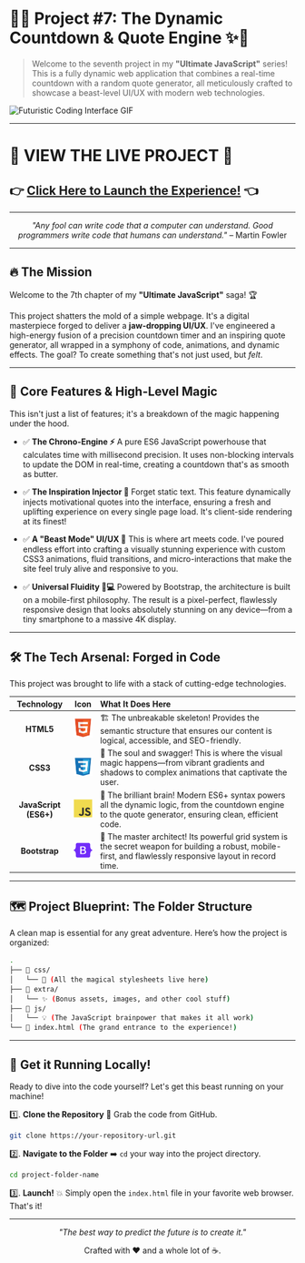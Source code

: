 # 🚀✨ Project #7: The Dynamic Countdown & Quote Engine ✨🚀

> Welcome to the seventh project in my **"Ultimate JavaScript"** series! This is a fully dynamic web application that combines a real-time countdown with a random quote generator, all meticulously crafted to showcase a beast-level UI/UX with modern web technologies.

<p align-center">
  <img src="https://i.pinimg.com/originals/b5/fe/cf/b5fecf2495f61536e46914603956b69a.gif" alt="Futuristic Coding Interface GIF" width="600"/>
</p>

---

# 🔴 VIEW THE LIVE PROJECT 🔴

## 👉 [**Click Here to Launch the Experience!**](https://pr-7-countdown-quote.vercel.app/) 👈

---

<p align="center">
  <i>"Any fool can write code that a computer can understand. Good programmers write code that humans can understand."</i> – Martin Fowler
</p>

---

## 🔥 The Mission

Welcome to the 7th chapter of my **"Ultimate JavaScript"** saga! 🏆

This project shatters the mold of a simple webpage. It's a digital masterpiece forged to deliver a **jaw-dropping UI/UX**. I've engineered a high-energy fusion of a precision countdown timer and an inspiring quote generator, all wrapped in a symphony of code, animations, and dynamic effects. The goal? To create something that's not just used, but *felt*.

---

## 🎯 Core Features & High-Level Magic

This isn't just a list of features; it's a breakdown of the magic happening under the hood.

*   ✅ **The Chrono-Engine ⚡**
    A pure ES6 JavaScript powerhouse that calculates time with millisecond precision. It uses non-blocking intervals to update the DOM in real-time, creating a countdown that's as smooth as butter.

*   ✅ **The Inspiration Injector 🧠**
    Forget static text. This feature dynamically injects motivational quotes into the interface, ensuring a fresh and uplifting experience on every single page load. It's client-side rendering at its finest!

*   ✅ **A "Beast Mode" UI/UX 🎨**
    This is where art meets code. I've poured endless effort into crafting a visually stunning experience with custom CSS3 animations, fluid transitions, and micro-interactions that make the site feel truly alive and responsive to you.

*   ✅ **Universal Fluidity 📱💻**
    Powered by Bootstrap, the architecture is built on a mobile-first philosophy. The result is a pixel-perfect, flawlessly responsive design that looks absolutely stunning on any device—from a tiny smartphone to a massive 4K display.

---

## 🛠️ The Tech Arsenal: Forged in Code

This project was brought to life with a stack of cutting-edge technologies.

| Technology | Icon | What It Does Here |
| :---: | :---: | :--- |
| **HTML5** | <img src="https://raw.githubusercontent.com/devicons/devicon/master/icons/html5/html5-original.svg" alt="HTML5" width="40"> | 🏗️ The unbreakable skeleton! Provides the semantic structure that ensures our content is logical, accessible, and SEO-friendly. |
| **CSS3** | <img src="https://raw.githubusercontent.com/devicons/devicon/master/icons/css3/css3-original.svg" alt="CSS3" width="40"> | 🎨 The soul and swagger! This is where the visual magic happens—from vibrant gradients and shadows to complex animations that captivate the user. |
| **JavaScript (ES6+)** | <img src="https://raw.githubusercontent.com/devicons/devicon/master/icons/javascript/javascript-original.svg" alt="JavaScript" width="40"> | 🧠 The brilliant brain! Modern ES6+ syntax powers all the dynamic logic, from the countdown engine to the quote generator, ensuring clean, efficient code. |
| **Bootstrap** | <img src="https://raw.githubusercontent.com/devicons/devicon/master/icons/bootstrap/bootstrap-plain.svg" alt="Bootstrap" width="40"> | 📐 The master architect! Its powerful grid system is the secret weapon for building a robust, mobile-first, and flawlessly responsive layout in record time. |

---

## 🗺️ Project Blueprint: The Folder Structure

A clean map is essential for any great adventure. Here’s how the project is organized:

```bash
.
├── 📁 css/
│   └── 🎨 (All the magical stylesheets live here)
├── 📁 extra/
│   └── ✨ (Bonus assets, images, and other cool stuff)
├── 📁 js/
│   └── 💡 (The JavaScript brainpower that makes it all work)
└── 📄 index.html (The grand entrance to the experience!)
```

---

## 🚀 Get it Running Locally!

Ready to dive into the code yourself? Let's get this beast running on your machine!

1️⃣. **Clone the Repository** 📂
   Grab the code from GitHub.
   ```sh
   git clone https://your-repository-url.git
   ```

2️⃣. **Navigate to the Folder** ➡️
   `cd` your way into the project directory.
   ```sh
   cd project-folder-name
   ```

3️⃣. **Launch!** 💥
   Simply open the `index.html` file in your favorite web browser. That's it!

---

<p align="center">
  <i>"The best way to predict the future is to create it."</i>
</p>
<p align="center">
  Crafted with ❤️ and a whole lot of ☕.
</p>